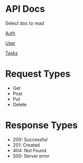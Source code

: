 # API Docs

Select doc to read

[Auth](./Auth-c1e25fb5-9853-4331-9949-9542d247756d.md)

[User](./User-1061ca66-37c7-4cd5-8434-8d5e69238b1e.md)

[Tasks](./Tasks-677877b6-68b2-481b-9926-87bc9f681b35.md)

# Request Types

- Get
- Post
- Put
- Delete

# Response Types

- 200: Successful
- 201: Created
- 404: Not Found
- 500: Server error
